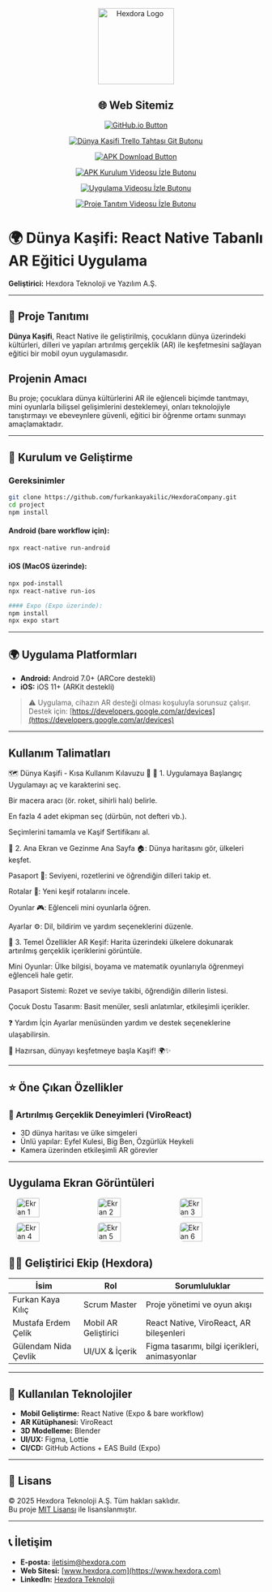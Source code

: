 <p align="center">
  <img src="docs/kurumsal/Hexdora.jpg" alt="Hexdora Logo" width="150"/>
</p>
<h2 align="center">🌐 Web Sitemiz</h2>

<p align="center">
  <a href="https://furkankayakilic.github.io/HexdoraCompany/" target="_blank">
    <img src="https://img.shields.io/badge/Uygulamayı%20GitHub.io%27da%20Görüntüle-Visit-blue?style=for-the-badge&logo=github" alt="GitHub.io Button"/>
  </a>
</p>

<p align="center">
  <a href="https://trello.com/b/ipdoKdbW/dunyakasifi" target="_blank">
    <img src="https://img.shields.io/badge/Dünya%20Kaşifi%20Trello%20Tahtası-Git-blue?style=for-the-badge&logo=trello" alt="Dünya Kaşifi Trello Tahtası Git Butonu"/>
  </a>
</p>

<p align="center">
  <a href="https://drive.google.com/file/d/1u_9bECziwtl03Q4_d8iAdnWdNuy-i-Is/view?usp=sharing" target="_blank">
    <img src="https://img.shields.io/badge/Uygulamayı%20İndir%20(APK)-Download-green?style=for-the-badge&logo=android" alt="APK Download Button"/>
  </a>
</p>

<p align="center">
  <a href="https://drive.google.com/file/d/1gqW2ci1CYsE7W8H2byNWaPG6gOTaDyBf/view?t=6" target="_blank">
    <img src="https://img.shields.io/badge/APK%20Kurulum%20Videosu-İzle-blue?style=for-the-badge&logo=googledrive" alt="APK Kurulum Videosu İzle Butonu"/>
  </a>
</p>

<p align="center">
  <a href="https://drive.google.com/file/d/1XuCgOhzqyGCu2tDhQYn1n7Tci7isBWuY/view?usp=sharing" target="_blank">
    <img src="https://img.shields.io/badge/Uygulama%20Videosu-İzle-blue?style=for-the-badge&logo=googledrive" alt="Uygulama Videosu İzle Butonu"/>
  </a>
</p>

<p align="center">
  <a href="https://drive.google.com/file/d/1B4wqtivso1G28LLPJbW_bhqR7QB3Fi02/view?usp=sharing" target="_blank">
    <img src="https://img.shields.io/badge/Proje%20Tanıtım%20Videosu-İzle-blue?style=for-the-badge&logo=googledrive" alt="Proje Tanıtım Videosu İzle Butonu"/>
  </a>
</p>




# 🌍 Dünya Kaşifi: React Native Tabanlı AR Eğitici Uygulama

**Geliştirici:** Hexdora Teknoloji ve Yazılım A.Ş.

---

## 📱 Proje Tanıtımı

**Dünya Kaşifi**, React Native ile geliştirilmiş, çocukların dünya üzerindeki kültürleri, dilleri ve yapıları artırılmış gerçeklik (AR) ile keşfetmesini sağlayan eğitici bir mobil oyun uygulamasıdır.

## Projenin Amacı

Bu proje; çocuklara dünya kültürlerini AR ile eğlenceli biçimde tanıtmayı, mini oyunlarla bilişsel gelişimlerini desteklemeyi, onları teknolojiyle tanıştırmayı ve ebeveynlere güvenli, eğitici bir öğrenme ortamı sunmayı amaçlamaktadır.

---
## 🚀 Kurulum ve Geliştirme
### Gereksinimler
```bash
git clone https://github.com/furkankayakilic/HexdoraCompany.git
cd project
npm install
```

#### Android (bare workflow için):

```bash
npx react-native run-android
```

#### iOS (MacOS üzerinde):

```bash
npx pod-install
npx react-native run-ios
```
```bash
#### Expo (Expo üzerinde):
npm install
npx expo start
```
---

## 🌍 Uygulama Platformları

- **Android:** Android 7.0+ (ARCore destekli)
- **iOS:** iOS 11+ (ARKit destekli)

> ⚠️ Uygulama, cihazın AR desteği olması koşuluyla sorunsuz çalışır. Destek için: [https://developers.google.com/ar/devices](https://developers.google.com/ar/devices)

---

## Kullanım Talimatları

🗺️ Dünya Kaşifi - Kısa Kullanım Kılavuzu 🚀
🔹 1. Uygulamaya Başlangıç
Uygulamayı aç ve karakterini seç.

Bir macera aracı (ör. roket, sihirli halı) belirle.

En fazla 4 adet ekipman seç (dürbün, not defteri vb.).

Seçimlerini tamamla ve Kaşif Sertifikanı al.

🔹 2. Ana Ekran ve Gezinme
Ana Sayfa 🏠: Dünya haritasını gör, ülkeleri keşfet.

Pasaport 📕: Seviyeni, rozetlerini ve öğrendiğin dilleri takip et.

Rotalar 📍: Yeni keşif rotalarını incele.

Oyunlar 🎮: Eğlenceli mini oyunlarla öğren.

Ayarlar ⚙️: Dil, bildirim ve yardım seçeneklerini düzenle.

🔹 3. Temel Özellikler
AR Keşif: Harita üzerindeki ülkelere dokunarak artırılmış gerçeklik içeriklerini görüntüle.

Mini Oyunlar: Ülke bilgisi, boyama ve matematik oyunlarıyla öğrenmeyi eğlenceli hale getir.

Pasaport Sistemi: Rozet ve seviye takibi, öğrendiğin dillerin listesi.

Çocuk Dostu Tasarım: Basit menüler, sesli anlatımlar, etkileşimli içerikler.

❓ Yardım İçin
Ayarlar menüsünden yardım ve destek seçeneklerine ulaşabilirsin.

🎉 Hazırsan, dünyayı keşfetmeye başla Kaşif! 🌍✨

---
## ⭐ Öne Çıkan Özellikler

### 🧠 Artırılmış Gerçeklik Deneyimleri (ViroReact)

- 3D dünya haritası ve ülke simgeleri
- Ünlü yapılar: Eyfel Kulesi, Big Ben, Özgürlük Heykeli
- Kamera üzerinden etkileşimli AR görevler

---
## Uygulama Ekran Görüntüleri

<div style="display: flex; flex-wrap: wrap; justify-content: center; gap: 10px;">

  <img src="./projectImages/avatarSelection.jpeg" alt="Ekran 1" style="width: 30%; border-radius: 8px;" />
  <img src="./projectImages/equipmentSelection.jpeg" alt="Ekran 2" style="width: 30%; border-radius: 8px;" />
  <img src="./projectImages/vehicleSelection.jpeg" alt="Ekran 3" style="width: 30%; border-radius: 8px;" />


  <img src="./projectImages/routesMissions.jpeg" alt="Ekran 4" style="width: 30%; border-radius: 8px;" />
  <img src="./projectImages/languageGame.jpeg" alt="Ekran 5" style="width: 30%; border-radius: 8px;" />
  <img src="./projectImages/ARCameraIntegration.jpeg" alt="Ekran 6" style="width: 30%; border-radius: 8px;" />

</div>

## 🧑‍💻 Geliştirici Ekip (Hexdora)

| İsim                 | Rol                    | Sorumluluklar                                 |
| -------------------- | ---------------------- | --------------------------------------------- |
| Furkan Kaya Kılıç    | Scrum Master           | Proje yönetimi ve oyun akışı                  |
| Mustafa Erdem Çelik  | Mobil AR Geliştirici   | React Native, ViroReact, AR bileşenleri       |
| Gülendam Nida Çevlik | UI/UX & İçerik         | Figma tasarımı, bilgi içerikleri, animasyonlar|

---

## 🔧 Kullanılan Teknolojiler

- **Mobil Geliştirme:** React Native (Expo & bare workflow)
- **AR Kütüphanesi:** ViroReact
- **3D Modelleme:** Blender
- **UI/UX:** Figma, Lottie
- **CI/CD:** GitHub Actions + EAS Build (Expo)

---


## 📄 Lisans

© 2025 Hexdora Teknoloji A.Ş. Tüm hakları saklıdır.  
Bu proje [MIT Lisansı](LICENSE) ile lisanslanmıştır.

---

## 📞 İletişim

- **E-posta:** iletisim@hexdora.com  
- **Web Sitesi:** [www.hexdora.com](https://www.hexdora.com)  
- **LinkedIn:** [Hexdora Teknoloji](https://linkedin.com/company/hexdora)







